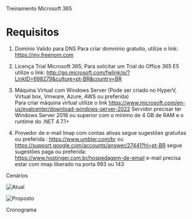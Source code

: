Treinamento Microsoft 365

# Requisitos

1. Domínio Valido para DNS
   Para criar domnínio gratuito, utilize o link: https://my.freenom.com
   
2. Licença Trial Microsoft 365;
   Para solicitar um Trial do Office 365 E5 utilize o link: http://go.microsoft.com/fwlink/p/?LinkID=698279&culture=pt-BR&country=BR
   
3. Máquina Virtual com Windows Server (Pode ser criado no HyperV, Virtual box, Vmware, Azure, AWS ou preferida)  
   Para criar máquina virtual utilize o link https://www.microsoft.com/en-us/evalcenter/download-windows-server-2022
   Servidor precisar ter Windows Server 2016 ou superior com o mínimo de 4 GB de RAM e o runtime do .NET 4.7.1+
   
4. Provedor de e-mail Imap com contas ativas
   segue sugestões gratuitas ou preferida : https://www.umbler.com/br ou https://support.google.com/accounts/answer/27441?hl=pt-BR
   segue sugestões paga ou preferida: https://www.hostinger.com.br/hospedagem-de-email
   e-mail precisa estar com imap liberado na porta 993 ou 143 
   
Cenários 
   
![Atual](https://user-images.githubusercontent.com/49683486/172040198-4ddc9023-93e4-4047-a922-c4075c94f206.png)

![Proposto](https://user-images.githubusercontent.com/49683486/172040215-5c8ed169-60b5-4b39-bd77-8a06288af004.png)

Cronograma
